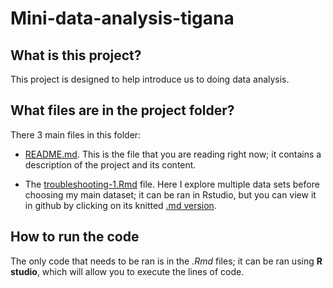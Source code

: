 # Mini-data-analysis-tigana

## What is this project?
This project is designed to help introduce us to doing data analysis.

## What files are in the project folder?
There 3 main files in this folder:
- [README.md](https://github.com/TiganaR/Mini-data-analysis-tigana/blob/main/README.md). This is the file that you are reading right now; it contains a description of the project and its content. 

- The [troubleshooting-1.Rmd](https://github.com/stat545ubc-2021/collaborative-group26/blob/main/troubleshooting-1.Rmd) file. Here I explore multiple data sets before choosing my main dataset; it can be ran in Rstudio, but you can view it in github by clicking on its knitted [.md version](https://github.com/stat545ubc-2021/collaborative-group26/blob/main/troubleshooting-1.md).

## How to run the code
The only code that needs to be ran is in the *.Rmd* files; it can be ran using **R studio**, which will allow you to execute the lines of code.

